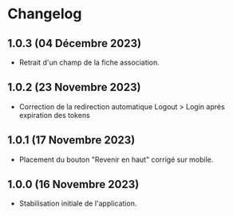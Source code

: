 # Changelog

## 1.0.3 (04 Décembre 2023)

- Retrait d'un champ de la fiche association.

## 1.0.2 (23 Novembre 2023)

- Correction de la redirection automatique Logout > Login après expiration des tokens

## 1.0.1 (17 Novembre 2023)

- Placement du bouton "Revenir en haut" corrigé sur mobile.

## 1.0.0 (16 Novembre 2023)

- Stabilisation initiale de l'application.

